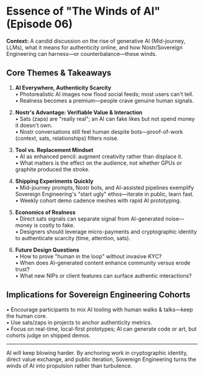 # Essence of "The Winds of AI" (Episode 06)

**Context:** A candid discussion on the rise of generative AI (Mid-journey, LLMs), what it means for authenticity online, and how Nostr/Sovereign Engineering can harness—or counterbalance—these winds.

## Core Themes & Takeaways

1. **AI Everywhere, Authenticity Scarcity**  
   • Photorealistic AI images now flood social feeds; most users can't tell.  
   • Realness becomes a premium—people crave genuine human signals.

2. **Nostr's Advantage: Verifiable Value & Interaction**  
   • Sats (zaps) are "really real"; an AI can fake likes but not spend money it doesn't own.  
   • Nostr conversations still feel human despite bots—proof-of-work (context, sats, relationships) filters noise.

3. **Tool vs. Replacement Mindset**  
   • AI as enhanced pencil: augment creativity rather than displace it.  
   • What matters is the effect on the audience, not whether GPUs or graphite produced the stroke.

4. **Shipping Experiments Quickly**  
   • Mid-journey prompts, Nostr bots, and AI-assisted pipelines exemplify Sovereign Engineering's "start ugly" ethos—iterate in public, learn fast.  
   • Weekly cohort demo cadence meshes with rapid AI prototyping.

5. **Economics of Realness**  
   • Direct sats signals can separate signal from AI-generated noise—money is costly to fake.  
   • Designers should leverage micro-payments and cryptographic identity to authenticate scarcity (time, attention, sats).

6. **Future Design Questions**  
   • How to prove "human in the loop" without invasive KYC?  
   • When does AI-generated content enhance community versus erode trust?  
   • What new NIPs or client features can surface authentic interactions?

## Implications for Sovereign Engineering Cohorts

• Encourage participants to mix AI tooling with human walks & talks—keep the human core.  
• Use sats/zaps in projects to anchor authenticity metrics.  
• Focus on real-time, local-first prototypes; AI can generate code or art, but cohorts judge on shipped demos.

---
AI will keep blowing harder. By anchoring work in cryptographic identity, direct value exchange, and public iteration, Sovereign Engineering turns the winds of AI into propulsion rather than turbulence. 